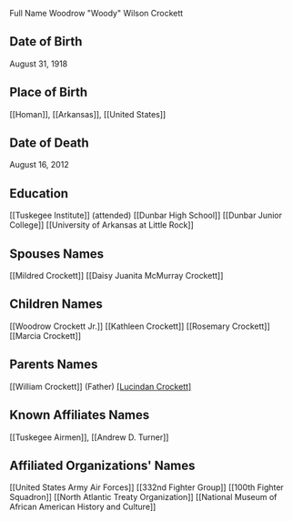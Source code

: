 Full Name
Woodrow "Woody" Wilson Crockett

## Date of Birth
August 31, 1918

## Place of Birth
[[Homan]], [[Arkansas]], [[United States]]

## Date of Death
August 16, 2012

## Education
 [[Tuskegee Institute]] (attended)
 [[Dunbar High School]]
 [[Dunbar Junior College]]
 [[University of Arkansas at Little Rock]]

## Spouses Names
 [[Mildred Crockett]]
 [[Daisy Juanita McMurray Crockett]]

## Children Names
 [[Woodrow Crockett Jr.]]
 [[Kathleen Crockett]]
 [[Rosemary Crockett]]
 [[Marcia Crockett]]

## Parents Names
 [[William Crockett]] (Father)
 [[Lucindan Crockett]](Mother)

## Known Affiliates Names
 [[Tuskegee Airmen]], [[Andrew D. Turner]]

## Affiliated Organizations' Names
 [[United States Army Air Forces]]
 [[332nd Fighter Group]]
 [[100th Fighter Squadron]]
 [[North Atlantic Treaty Organization]]
 [[National Museum of African American History and Culture]]

